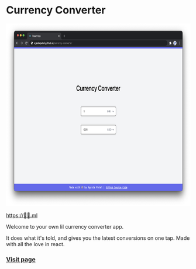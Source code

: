 # Currency Converter


<img src="https://github.com/agratapatel/Currency-Converter/blob/master/src/Currency%20Converter%20Screenshot.png?raw=true" height="500px">



[https://🤑🤑.ml](https://🤑🤑.ml)

Welcome to your own lil currency converter app.

It does what it's told, and gives you the latest conversions on one tap. Made with all the love in react.


### [Visit page](https://www.agratapatel.github.io/currency-converter)



